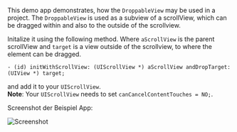 This demo app demonstrates, how the `DroppableView` may be used in a project.
The `DroppableView` is used as a subview of a scrollView, which can be dragged within and also to the outside of the scrollview.

Initalize it using the following method. Where `aScrollView` is the parent scrollView and `target` is a view outside of the scrollview, to where the element can be dragged.

`- (id) initWithScrollView: (UIScrollView *) aScrollView andDropTarget: (UIView *) target;`

and add it to your `UIScrollView`. <br>
**Note**: Your `UIScrollView` needs to set `canCancelContentTouches = NO;`.

Screenshot der Beispiel App:

![Screenshot](http://www.bilderload.com/bild/189325/droppableviewIRGWX.png)